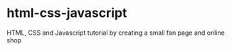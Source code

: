 # html-css-javascript
HTML, CSS and Javascript tutorial by creating a small fan page and online shop
